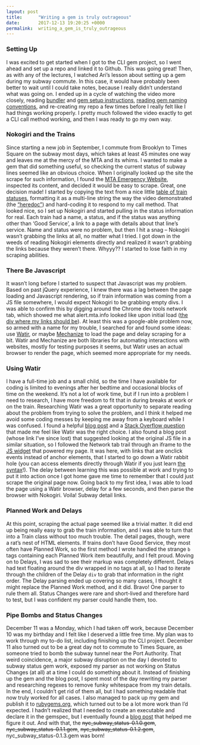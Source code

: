 ```yaml
---
layout: post
title:      "Writing a gem is truly outrageous"
date:       2017-12-13 19:20:25 +0000
permalink:  writing_a_gem_is_truly_outrageous
---
```


### Setting Up
I was excited to get started when I got to the CLI gem project, so I went ahead and set up a repo and linked it to Github. This was going great! Then, as with any of the lectures, I watched Ari’s lesson about setting up a gem during my subway commute. In this case, it would have probably been better to wait until I could take notes, because I really didn’t understand what was going on. I ended up in a cycle of watching the video more closely, reading  [bundler](https://bundler.io/v1.16/guides/creating_gem.html) and [gem setup instructions](http://guides.rubygems.org/make-your-own-gem/), [reading gem naming](http://guides.rubygems.org/patterns/) [conventions](http://guides.rubygems.org/name-your-gem/), and re-creating my repo a few times before I really felt like I had things working properly. I pretty much followed the video exactly to get a CLI call method working, and then I was ready to go my own way.

### Nokogiri and the Trains
Since starting a new job in September, I commute from Brooklyn to Times Square on the subway most days, which takes at least 45 minutes one way and leaves me at the mercy of the MTA and its whims. I wanted to make a gem that did something useful, so checking the current status of subway lines seemed like an obvious choice. When I originally looked up the site the scrape for such information, I found the [MTA Emergency Website](http://alert.mta.info/), inspected its content, and decided it would be easy to scrape. Great, one decision made! I started by copying the text from a nice little [table of train statuses](https://imgur.com/a/bx2kb), formatting it as a multi-line string the way the video demonstrated (the [“heredoc”](https://ruby-doc.org/core-2.3.0/doc/syntax/literals_rdoc.html#label-Here+Documents)) and hard-coding it to respond to my call method. That looked nice, so I set up Nokogiri and started pulling in the status information for real. Each train had a name, a status, and if the status was anything other than ‘Good Service’, a link to a page with details about that line’s service. Name and status were no problem, but then I hit a snag – Nokogiri wasn’t grabbing the links at all, no matter what I tried. I got down in the weeds of reading Nokogiri elements directly and realized it wasn’t grabbing the links because they weren’t there. Whyyy?? I started to lose faith in my scraping abilities.

### There Be Javascript
It wasn’t long before I started to suspect that Javascript was my problem. Based on past jQuery experience, I knew there was a lag between the page loading and Javascript rendering, so if train information was coming from a JS file somewhere, I would expect Nokogiri to be grabbing empty divs. I was able to confirm this by digging around the Chrome dev tools network tab, which showed me what alert.mta.info looked like upon initial load ([the div where my links should be](https://imgur.com/a/VRv3K)). At least this was a google-able problem now, so armed with a name for my trouble, I searched for and found some ideas: use [Watir](http://watir.com/), or maybe [Mechanize](https://github.com/sparklemotion/mechanize) to load the page and delay scraping for a bit. Watir and Mechanize are both libraries for automating interactions with websites, mostly for testing purposes it seems, but Watir uses an actual browser to render the page, which seemed more appropriate for my needs. 

### Using Watir
I have a full-time job and a small child, so the time I have available for coding is limited to evenings after her bedtime and occasional blocks of time on the weekend. It’s not a lot of work time, but if I run into a problem I need to research, I have more freedom to fit that in during breaks at work or on the train. Researching Watir was a great opportunity to separate reading about the problem from trying to solve the problem, and I think it helped me avoid some coding messes by keeping me away from a keyboard while I was confused. I found a helpful [blog post](https://nicksardo.wordpress.com/2014/11/17/screen-scraping-in-ruby-with-watir-and-nokogiri/) and a [Stack Overflow question](https://stackoverflow.com/questions/13789583/html-is-read-before-fully-loaded-using-open-uri-and-nokogiri) that made me feel like Watir was the right choice. I also found a blog post (whose link I’ve since lost) that suggested looking at the original JS file in a similar situation, so I followed the Network tab trail through an iframe to the [JS widget](http://www.mta.info/mta-service-status-widget) that powered my page. It was here, with links that are onclick events instead of anchor elements, that I started to go down a Watir rabbit hole (you can access elements directly through Watir if you just learn [the syntax](https://markoh.co.uk/posts/finding-elements-on-page-with-watir-webdriver)!). The delay between learning this was possible at work and trying to put it into action once I got home gave me time to remember that I could just scrape the original page now. Going back to my first idea, I was able to load the page using a Watir browser, delay for a few seconds, and then parse the browser with Nokogiri. Voila! Subway detail links.

### Planned Work and Delays
At this point, scraping the actual page seemed like a trivial matter. It did end up being really easy to grab the train information, and I was able to turn that into a Train class without too much trouble. The detail pages, though, were a rat’s nest of HTML elements. If trains don’t have Good Service, they most often have Planned Work, so the first method I wrote handled the strange `b` tags containing each Planned Work item beautifully, and I felt proud. Moving on to Delays, I was sad to see their markup was completely different. Delays had text floating around the div wrapped in no tags at all, so I had to iterate through the children of the Delay `div` to grab that information in the right order. The Delay parsing ended up covering so many cases, I thought it might replace the Planned Work method, and it did. Bravo! One parser to rule them all. Status Changes were rare and short-lived and therefore hard to test, but I was confident my parser could handle them, too.

### Pipe Bombs and Status Changes
December 11 was a Monday, which I had taken off work, because December 10 was my birthday and I felt like I deserved a little free time. My plan was to work through my to-do list, including finishing up the CLI project. December 11 also turned out to be a great day not to commute to Times Square, as someone tried to bomb the subway tunnel near the Port Authority. That weird coincidence, a major subway disruption on the day I devoted to subway status gem work, exposed my parser as not working on Status Changes (at all) at a time I could do something about it. Instead of finishing up the gem and the blog post, I spent most of the day rewriting my parser and researching regexes to remove funky whitespace from my train details. In the end, I couldn’t get rid of them all, but I had something readable that now truly worked for all cases. I also managed to pack up my gem and publish it to [rubygems.org](https://rubygems.org/gems/nyc_subway_status), which turned out to be a lot more work than I’d expected. I hadn’t realized that I needed to create an executable and declare it in the gemspec, but I eventually found a [blog post](http://robdodson.me/how-to-write-a-command-line-ruby-gem/) that helped me figure it out. And with that, the ~~nyc_subway_status-0.1.0.gem~~, ~~nyc_subway_status-0.1.1.gem~~, ~~nyc_subway_status-0.1.2.gem~~, nyc_subway_status-0.1.3.gem was born!
